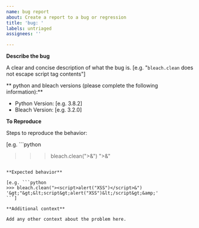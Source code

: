 ```yaml
---
name: bug report
about: Create a report to a bug or regression
title: 'bug: '
labels: untriaged
assignees: ''

---
```


**Describe the bug**

A clear and concise description of what the bug is. [e.g. "`bleach.clean` does not escape script tag contents"]

** python and bleach versions (please complete the following information):**

 - Python Version: [e.g. 3.8.2]
 - Bleach Version: [e.g. 3.2.0]

**To Reproduce**

Steps to reproduce the behavior:

[e.g. ```python
>>> bleach.clean("><script>alert("XSS")</script>&")
"><script>alert("XSS")</script>&"
```]

**Expected behavior**

[e.g. ```python
>>> bleach.clean("><script>alert("XSS")</script>&")
'&gt;"&gt;&lt;script&gt;alert("XSS")&lt;/script&gt;&amp;'
```]

**Additional context**

Add any other context about the problem here.
